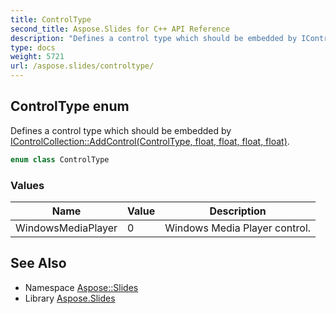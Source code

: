 ```yaml
---
title: ControlType
second_title: Aspose.Slides for C++ API Reference
description: "Defines a control type which should be embedded by IControlCollection::AddControl(ControlType, float, float, float, float)."
type: docs
weight: 5721
url: /aspose.slides/controltype/
---
```

## ControlType enum


Defines a control type which should be embedded by [IControlCollection::AddControl(ControlType, float, float, float, float)](../icontrolcollection/addcontrol/).

```cpp
enum class ControlType
```

### Values

| Name | Value | Description |
| --- | --- | --- |
| WindowsMediaPlayer | 0 | Windows Media Player control. |

## See Also

* Namespace [Aspose::Slides](../)
* Library [Aspose.Slides](../../)